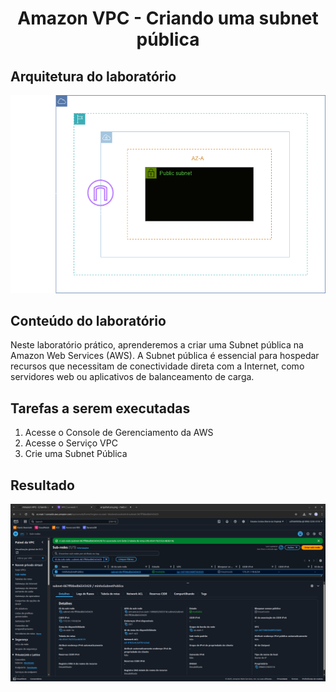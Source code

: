 <h1 align=center> Amazon VPC - Criando uma subnet pública </h1>

<h2>Arquitetura do laboratório</h2>

<div align=center>
    <img width="800px" src="arquitetura.png">
</div>

<h2> Conteúdo do laboratório </h2>

Neste laboratório prático, aprenderemos a criar uma Subnet pública na Amazon Web Services (AWS). A Subnet pública é essencial para hospedar recursos que necessitam de conectividade direta com a Internet, como servidores web ou aplicativos de balanceamento de carga.

<h2>Tarefas a serem executadas</h2>

1. Acesse o Console de Gerenciamento da AWS
2. Acesse o Serviço VPC
3. Crie uma Subnet Pública

<h2>Resultado</h2>

<div align=center>
    <img width="800px" src="resultado.png">
</div>